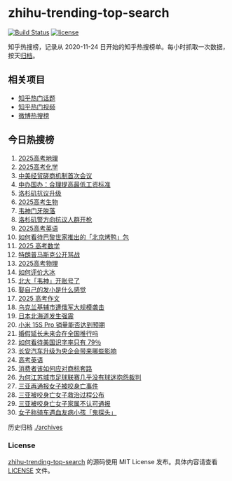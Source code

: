 # zhihu-trending-top-search

[![Build Status](https://github.com/justjavac/zhihu-trending-top-search/workflows/ci/badge.svg?branch=main)](https://github.com/justjavac/zhihu-trending-top-search/actions)
[![license](https://img.shields.io/github/license/justjavac/zhihu-trending-top-search)](https://github.com/justjavac/zhihu-trending-top-search/blob/main/LICENSE)

知乎热搜榜，记录从 2020-11-24 日开始的知乎热搜榜单。每小时抓取一次数据，按天[归档](./archives)。

## 相关项目

- [知乎热门话题](https://github.com/justjavac/zhihu-trending-hot-questions)
- [知乎热门视频](https://github.com/justjavac/zhihu-trending-hot-video)
- [微博热搜榜](https://github.com/justjavac/weibo-trending-hot-search)

## 今日热搜榜

<!-- BEGIN -->
<!-- 最后更新时间 Mon Jun 09 2025 21:33:50 GMT+0800 (China Standard Time) -->

1. [2025高考地理](https://www.zhihu.com/search?q=2025%E9%AB%98%E8%80%83%E5%9C%B0%E7%90%86)
1. [2025高考化学](https://www.zhihu.com/search?q=2025%E9%AB%98%E8%80%83%E5%8C%96%E5%AD%A6)
1. [中美经贸磋商机制首次会议](https://www.zhihu.com/search?q=%E4%B8%AD%E7%BE%8E%E7%BB%8F%E8%B4%B8%E7%A3%8B%E5%95%86%E6%9C%BA%E5%88%B6%E9%A6%96%E6%AC%A1%E4%BC%9A%E8%AE%AE)
1. [中办国办：合理提高最低工资标准](https://www.zhihu.com/search?q=%E4%B8%AD%E5%8A%9E%E5%9B%BD%E5%8A%9E%EF%BC%9A%E5%90%88%E7%90%86%E6%8F%90%E9%AB%98%E6%9C%80%E4%BD%8E%E5%B7%A5%E8%B5%84%E6%A0%87%E5%87%86)
1. [洛杉矶抗议升级](https://www.zhihu.com/search?q=%E6%B4%9B%E6%9D%89%E7%9F%B6%E6%8A%97%E8%AE%AE%E5%8D%87%E7%BA%A7)
1. [2025高考生物](https://www.zhihu.com/search?q=2025%E9%AB%98%E8%80%83%E7%94%9F%E7%89%A9)
1. [韦神门牙脱落](https://www.zhihu.com/search?q=%E9%9F%A6%E7%A5%9E%E9%97%A8%E7%89%99%E8%84%B1%E8%90%BD)
1. [洛杉矶警方向抗议人群开枪](https://www.zhihu.com/search?q=%E6%B4%9B%E6%9D%89%E7%9F%B6%E8%AD%A6%E6%96%B9%E5%90%91%E6%8A%97%E8%AE%AE%E4%BA%BA%E7%BE%A4%E5%BC%80%E6%9E%AA)
1. [2025高考英语](https://www.zhihu.com/search?q=2025%E9%AB%98%E8%80%83%E8%8B%B1%E8%AF%AD)
1. [如何看待巴黎世家推出的「北京烤鸭」包](https://www.zhihu.com/search?q=%E5%A6%82%E4%BD%95%E7%9C%8B%E5%BE%85%E5%B7%B4%E9%BB%8E%E4%B8%96%E5%AE%B6%E6%8E%A8%E5%87%BA%E7%9A%84%E3%80%8C%E5%8C%97%E4%BA%AC%E7%83%A4%E9%B8%AD%E3%80%8D%E5%8C%85)
1. [2025 高考数学](https://www.zhihu.com/search?q=2025%20%E9%AB%98%E8%80%83%E6%95%B0%E5%AD%A6)
1. [特朗普马斯克公开骂战](https://www.zhihu.com/search?q=%E7%89%B9%E6%9C%97%E6%99%AE%E9%A9%AC%E6%96%AF%E5%85%8B%E5%85%AC%E5%BC%80%E9%AA%82%E6%88%98)
1. [2025高考物理](https://www.zhihu.com/search?q=2025%E9%AB%98%E8%80%83%E7%89%A9%E7%90%86)
1. [如何评价大冰](https://www.zhihu.com/search?q=%E5%A6%82%E4%BD%95%E8%AF%84%E4%BB%B7%E5%A4%A7%E5%86%B0)
1. [北大「韦神」开账号了](https://www.zhihu.com/search?q=%E5%8C%97%E5%A4%A7%E3%80%8C%E9%9F%A6%E7%A5%9E%E3%80%8D%E5%BC%80%E8%B4%A6%E5%8F%B7%E4%BA%86)
1. [娶自己的发小是什么感觉](https://www.zhihu.com/search?q=%E5%A8%B6%E8%87%AA%E5%B7%B1%E7%9A%84%E5%8F%91%E5%B0%8F%E6%98%AF%E4%BB%80%E4%B9%88%E6%84%9F%E8%A7%89)
1. [2025 高考作文](https://www.zhihu.com/search?q=2025%20%E9%AB%98%E8%80%83%E4%BD%9C%E6%96%87)
1. [乌克兰基辅市遭俄军大规模袭击](https://www.zhihu.com/search?q=%E4%B9%8C%E5%85%8B%E5%85%B0%E5%9F%BA%E8%BE%85%E5%B8%82%E9%81%AD%E4%BF%84%E5%86%9B%E5%A4%A7%E8%A7%84%E6%A8%A1%E8%A2%AD%E5%87%BB)
1. [日本北海道发生强震](https://www.zhihu.com/search?q=%E6%97%A5%E6%9C%AC%E5%8C%97%E6%B5%B7%E9%81%93%E5%8F%91%E7%94%9F%E5%BC%BA%E9%9C%87)
1. [小米 15S Pro 销量能否达到预期](https://www.zhihu.com/search?q=%E5%B0%8F%E7%B1%B3%2015S%20Pro%20%E9%94%80%E9%87%8F%E8%83%BD%E5%90%A6%E8%BE%BE%E5%88%B0%E9%A2%84%E6%9C%9F)
1. [婚假延长未来会在全国推行吗](https://www.zhihu.com/search?q=%E5%A9%9A%E5%81%87%E5%BB%B6%E9%95%BF%E6%9C%AA%E6%9D%A5%E4%BC%9A%E5%9C%A8%E5%85%A8%E5%9B%BD%E6%8E%A8%E8%A1%8C%E5%90%97)
1. [如何看待美国识字率只有 79％](https://www.zhihu.com/search?q=%E5%A6%82%E4%BD%95%E7%9C%8B%E5%BE%85%E7%BE%8E%E5%9B%BD%E8%AF%86%E5%AD%97%E7%8E%87%E5%8F%AA%E6%9C%89%2079%EF%BC%85)
1. [长安汽车升级为央企会带来哪些影响](https://www.zhihu.com/search?q=%E9%95%BF%E5%AE%89%E6%B1%BD%E8%BD%A6%E5%8D%87%E7%BA%A7%E4%B8%BA%E5%A4%AE%E4%BC%81%E4%BC%9A%E5%B8%A6%E6%9D%A5%E5%93%AA%E4%BA%9B%E5%BD%B1%E5%93%8D)
1. [高考英语](https://www.zhihu.com/search?q=%E9%AB%98%E8%80%83%E8%8B%B1%E8%AF%AD)
1. [消费者该如何应对商标套路](https://www.zhihu.com/search?q=%E6%B6%88%E8%B4%B9%E8%80%85%E8%AF%A5%E5%A6%82%E4%BD%95%E5%BA%94%E5%AF%B9%E5%95%86%E6%A0%87%E5%A5%97%E8%B7%AF)
1. [为何江苏城市足球联赛几乎没有球迷抱怨裁判](https://www.zhihu.com/search?q=%E4%B8%BA%E4%BD%95%E6%B1%9F%E8%8B%8F%E5%9F%8E%E5%B8%82%E8%B6%B3%E7%90%83%E8%81%94%E8%B5%9B%E5%87%A0%E4%B9%8E%E6%B2%A1%E6%9C%89%E7%90%83%E8%BF%B7%E6%8A%B1%E6%80%A8%E8%A3%81%E5%88%A4)
1. [三亚再通报女子被咬身亡事件](https://www.zhihu.com/search?q=%E4%B8%89%E4%BA%9A%E5%86%8D%E9%80%9A%E6%8A%A5%E5%A5%B3%E5%AD%90%E8%A2%AB%E5%92%AC%E8%BA%AB%E4%BA%A1%E4%BA%8B%E4%BB%B6)
1. [三亚被咬身亡女子救治过程公布](https://www.zhihu.com/search?q=%E4%B8%89%E4%BA%9A%E8%A2%AB%E5%92%AC%E8%BA%AB%E4%BA%A1%E5%A5%B3%E5%AD%90%E6%95%91%E6%B2%BB%E8%BF%87%E7%A8%8B%E5%85%AC%E5%B8%83)
1. [三亚被咬身亡女子家属不认可通报](https://www.zhihu.com/search?q=%E4%B8%89%E4%BA%9A%E8%A2%AB%E5%92%AC%E8%BA%AB%E4%BA%A1%E5%A5%B3%E5%AD%90%E5%AE%B6%E5%B1%9E%E4%B8%8D%E8%AE%A4%E5%8F%AF%E9%80%9A%E6%8A%A5)
1. [女子称骑车遇血友病小孩「鬼探头」](https://www.zhihu.com/search?q=%E5%A5%B3%E5%AD%90%E7%A7%B0%E9%AA%91%E8%BD%A6%E9%81%87%E8%A1%80%E5%8F%8B%E7%97%85%E5%B0%8F%E5%AD%A9%E3%80%8C%E9%AC%BC%E6%8E%A2%E5%A4%B4%E3%80%8D)

<!-- END -->

历史归档 [./archives](./archives)

### License

[zhihu-trending-top-search](https://github.com/justjavac/zhihu-trending-top-search) 的源码使用 MIT License
发布。具体内容请查看 [LICENSE](./LICENSE) 文件。

